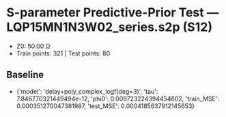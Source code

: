 # S-parameter Predictive-Prior Test — LQP15MN1N3W02_series.s2p (S12)
- Z0: 50.00 Ω
- Train points: 321  |  Test points: 80

## Baseline
- {'model': 'delay+poly_complex_logf(deg=3)', 'tau': 7.846770321449494e-12, 'phi0': 0.009723224394454602, 'train_MSE': 0.000351270047381987, 'test_MSE': 0.0004185637912145653}